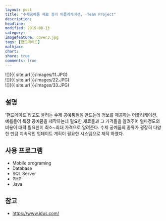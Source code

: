 ```yaml
---
layout: post
title: "수제공예품 재료 정리 어플리케이션, -Team Project"
description: 
headline: 
modified: 2019-08-13
category: 
imagefeature: cover3.jpg
tags: [핸드메이드]
mathjax: 
chart: 
share: true
comments: true
---
```



![]({{ site.url }}/images/11.JPG)  
![]({{ site.url }}/images/22.JPG)  
![]({{ site.url }}/images/33.JPG)  


## 설명
'핸드메이드'라고도 불리는 수제 공예품들을 만드는데 정보를 제공하는 어플리케이션. 
예를들어 특정 공예품을 제작하는데 필요한 재료들과 그 가격들을 알려주어 얼마정도의 비용이 대략 필요한지 최소~최대 가격으로 알려준다.
수제 공예품의 종류가 굉장히 다양한 만큼 지속적인 업데이트 계획이 필요한 시스템으로 제작 하였다. 



## 사용 프로그램
- Mobile programing
- Database
- SQL Server
- PHP
- Java


## 참고
- https://www.idus.com/